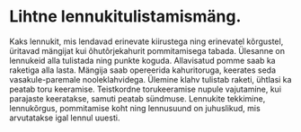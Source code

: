 # Lihtne lennukitulistamismäng.
Kaks lennukit, mis lendavad erinevate kiirustega ning erinevatel kõrgustel, üritavad
mängijat kui õhutõrjekahurit pommitamisega tabada. Ülesanne on lennukeid alla tulistada ning punkte koguda.
Allavisatud pomme saab ka raketiga alla lasta. Mängija saab opereerida kahuritoruga, keerates seda vasakule-paremale
nooleklahvidega. Ülemine klahv tulistab raketi, ühtlasi ka peatab toru keeramise. Teistkordne torukeeramise nupule vajutamine,
kui parajaste keeratakse, samuti peatab sündmuse.
Lennukite tekkimine, lennukõrgus, pommitamise koht ning lennusuund on juhuslikud, mis arvutatakse igal lennul uuesti.
